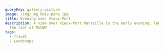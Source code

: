 ```yaml
---
queryKey: gallery-picture
image: /img/_mg_6012-pano.jpg
title: Evening over Vieux-Port
description: A view over Vieux-Port Marseille in the early evening. Taken from
  the roof of MuCEM
tags:
  - Travel
  - Landscape
---
```

